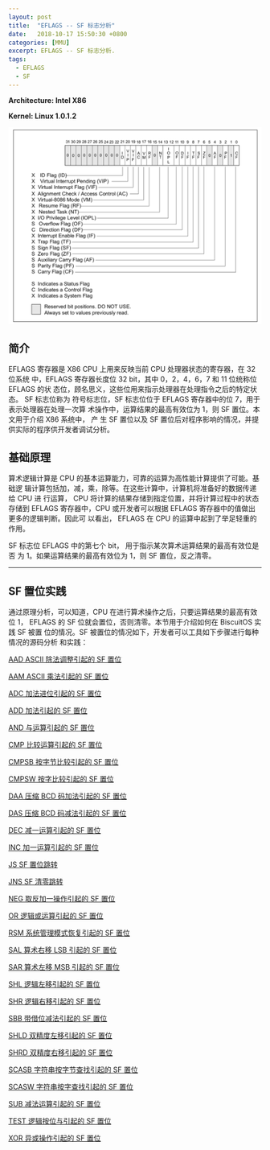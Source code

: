 ```yaml
---
layout: post
title:  "EFLAGS -- SF 标志分析"
date:   2018-10-17 15:50:30 +0800
categories: [MMU]
excerpt: EFLAGS -- SF 标志分析.
tags:
  - EFLAGS
  - SF
---
```


**Architecture: Intel X86**

**Kernel: Linux 1.0.1.2**

![EFLAGS](https://raw.githubusercontent.com/EmulateSpace/PictureSet/master/BiscuitOS/kernel/MMU000002.png)

## 简介

EFLAGS 寄存器是 X86 CPU 上用来反映当前 CPU 处理器状态的寄存器，在 32 位系统
中，EFLAGS 寄存器长度位 32 bit，其中 0，2，4，6，7 和 11 位统称位 EFLAGS 的状
态位，顾名思义，这些位用来指示处理器在处理指令之后的特定状态。 SF 标志位称为
符号标志位，SF 标志位位于 EFLAGS 寄存器中的位 7，用于表示处理器在处理一次算
术操作中，运算结果的最高有效位为 1，则 SF 置位。本文用于介绍 X86 系统中， 产
生 SF 置位以及 SF 置位后对程序影响的情况，并提供实际的程序供开发者调试分析。

## 基础原理

算术逻辑计算是 CPU 的基本运算能力，可靠的运算为高性能计算提供了可能。基础逻
辑计算包括加，减，乘，除等。在这些计算中，计算机将准备好的数据传递给 CPU 进
行运算， CPU 将计算的结果存储到指定位置，并将计算过程中的状态存储到 EFLAGS 
寄存器中，CPU 或开发者可以根据 EFLAGS 寄存器中的值做出更多的逻辑判断。因此可
以看出， EFLAGS 在 CPU 的运算中起到了举足轻重的作用。

SF 标志位 EFLAGS 中的第七个 bit， 用于指示某次算术运算结果的最高有效位是否
为 1。如果运算结果的最高有效位为 1，则 SF 置位，反之清零。

---------------------------------------------------------------------

## SF 置位实践


通过原理分析，可以知道，CPU 在进行算术操作之后，只要运算结果的最高有效位 1，
EFLAGS 的 SF 位就会置位，否则清零。本节用于介绍如何在 BiscuitOS 实践 SF 被置
位的情况。SF 被置位的情况如下，开发者可以工具如下步骤进行每种情况的源码分析
和实践：
    
[AAD ASCII 除法调整引起的 SF 置位](https://biscuitos.github.io/blog/EFLAGS_SF_AAD/)
    
[AAM ASCII 乘法引起的 SF 置位](https://biscuitos.github.io/blog/EFLAGS_SF_AAM/)
    
[ADC 加法进位引起的 SF 置位](https://biscuitos.github.io/blog/EFLAGS_SF_ADC/)
    
[ADD 加法引起的 SF 置位](https://biscuitos.github.io/blog/EFLAGS_SF_ADD/)
    
[AND 与运算引起的 SF 置位](https://biscuitos.github.io/blog/EFLAGS_SF_AND/)
    
[CMP 比较运算引起的 SF 置位](https://biscuitos.github.io/blog/EFLAGS_SF_CMP/)
    
[CMPSB 按字节比较引起的 SF 置位](https://biscuitos.github.io/blog/EFLAGS_SF_CMPSB/)
    
[CMPSW 按字比较引起的 SF 置位](https://biscuitos.github.io/blog/EFLAGS_SF_CMPSW/)
    
[DAA 压缩 BCD 码加法引起的 SF 置位](https://biscuitos.github.io/blog/EFLAGS_SF_DAA/)
    
[DAS 压缩 BCD 码减法引起的 SF 置位](https://biscuitos.github.io/blog/EFLAGS_SF_DAS/)
    
[DEC 减一运算引起的 SF 置位](https://biscuitos.github.io/blog/EFLAGS_SF_DEC/)
    
[INC 加一运算引起的 SF 置位](https://biscuitos.github.io/blog/EFLAGS_SF_INC/)
    
[JS SF 置位跳转](https://biscuitos.github.io/blog/EFLAGS_SF_JS_JNS/)
    
[JNS SF 清零跳转](https://biscuitos.github.io/blog/EFLAGS_SF_JS_JNS/)
    
[NEG 取反加一操作引起的 SF 置位](https://biscuitos.github.io/blog/EFLAGS_SF_NEG/)
    
[OR 逻辑或运算引起的 SF 置位](https://biscuitos.github.io/blog/EFLAGS_SF_OR/)
    
[RSM 系统管理模式恢复引起的 SF 置位](https://biscuitos.github.io/blog/EFLAGS_SF_RSM/)
    
[SAL 算术右移 LSB 引起的 SF 置位](https://biscuitos.github.io/blog/EFLAGS_SF_SAL/)
    
[SAR 算术左移 MSB 引起的 SF 置位](https://biscuitos.github.io/blog/EFLAGS_SF_SAR/)
    
[SHL  逻辑左移引起的 SF 置位](https://biscuitos.github.io/blog/EFLAGS_SF_SHL/)
    
[SHR 逻辑右移引起的 SF 置位](https://biscuitos.github.io/blog/EFLAGS_SF_SHR/)
    
[SBB 带借位减法引起的 SF 置位](https://biscuitos.github.io/blog/EFLAGS_SF_SBB/)
    
[SHLD 双精度左移引起的 SF 置位](https://biscuitos.github.io/blog/EFLAGS_SF_SHLD/)
    
[SHRD 双精度右移引起的 SF 置位](https://biscuitos.github.io/blog/EFLAGS_SF_SHRD/)
    
[SCASB 字符串按字节查找引起的 SF 置位](https://biscuitos.github.io/blog/EFLAGS_SF_SCASB/)
    
[SCASW 字符串按字查找引起的 SF 置位](https://biscuitos.github.io/blog/EFLAGS_SF_SCASW/)
    
[SUB 减法运算引起的 SF 置位](https://biscuitos.github.io/blog/EFLAGS_SF_SUB/)
    
[TEST 逻辑按位与引起的 SF 置位](https://biscuitos.github.io/blog/EFLAGS_SF_TEST/)
    
[XOR 异或操作引起的 SF 置位](https://biscuitos.github.io/blog/EFLAGS_SF_XOR/)
